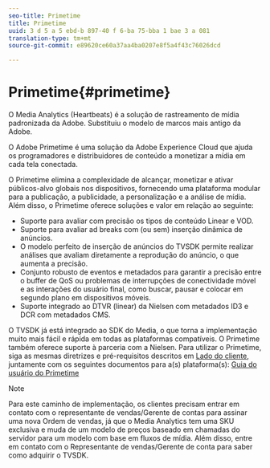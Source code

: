 ```yaml
---
seo-title: Primetime
title: Primetime
uuid: 3 d 5 a 5 ebd-b 897-40 f 6-ba 75-bba 1 bae 3 a 081
translation-type: tm+mt
source-git-commit: e89620ce60a37aa4ba0207e8f5a4f43c76026dcd

---
```



# Primetime{#primetime}

O Media Analytics (Heartbeats) é a solução de rastreamento de mídia padronizada da Adobe. Substituiu o modelo de marcos mais antigo da Adobe.

O Adobe Primetime é uma solução da Adobe Experience Cloud que ajuda os programadores e distribuidores de conteúdo a monetizar a mídia em cada tela conectada.

O Primetime elimina a complexidade de alcançar, monetizar e ativar públicos-alvo globais nos dispositivos, fornecendo uma plataforma modular para a publicação, a publicidade, a personalização e a análise de mídia. Além disso, o Primetime oferece soluções e valor em relação ao seguinte:

* Suporte para avaliar com precisão os tipos de conteúdo Linear e VOD.
* Suporte para avaliar ad breaks com (ou sem) inserção dinâmica de anúncios.
* O modelo perfeito de inserção de anúncios do TVSDK permite realizar análises que avaliam diretamente a reprodução do anúncio, o que aumenta a precisão.
* Conjunto robusto de eventos e metadados para garantir a precisão entre o buffer de QoS ou problemas de interrupções de conectividade móvel e as interações do usuário final, como buscar, pausar e colocar em segundo plano em dispositivos móveis.
* Suporte integrado ao DTVR (linear) da Nielsen com metadados ID3 e DCR com metadados CMS.

O TVSDK já está integrado ao SDK do Media, o que torna a implementação muito mais fácil e rápida em todas as plataformas compatíveis. O Primetime também oferece suporte à parceria com a Nielsen. Para utilizar o Primetime, siga as mesmas diretrizes e pré-requisitos descritos em  [Lado do cliente](/help/intro-to-ava/implementation-paths/client-side-path.md), juntamente com os seguintes documentos para a(s) plataforma(s): [Guia do usuário do Primetime](https://helpx.adobe.com/primetime/user-guide.html)

>[!NOTE]
>
>Para este caminho de implementação, os clientes precisam entrar em contato com o representante de vendas/Gerente de contas para assinar uma nova Ordem de vendas, já que o Media Analytics tem uma SKU exclusiva e muda de um modelo de preços baseado em chamadas do servidor para um modelo com base em fluxos de mídia. Além disso, entre em contato com o Representante de vendas/Gerente de conta para saber como adquirir o TVSDK.


